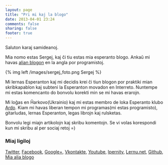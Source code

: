 ```yaml
---
layout: page
title: "Pri mi kaj la blogo"
date: 2013-04-01 23:24
comments: false
sharing: false
footer: true
---
```


Saluton karaj samideanoj.

Mia nomo estas Sergej, kaj ĉi tiu estas mia esperanto blogo.
Ankaŭ mi havas [alian blogon](http://greyblake.com) en la angla por programistoj.

{% img left /images/sergej_foto.png Sergej %}

Mi lernas Esperanton kaj mi decidis krei ĉi tiun blogon por praktiki mian
skribkapablon kaj subteni la Esperanton movadon en Interreto. Nuntempe mi
estas komencanto do bonvolu korekti min se mi havas erarojn.


Mi loĝas en Ĥarkovo(Ukrainio) kaj mi estas membro de loka Esperanto klubo
[Ardo](https://www.facebook.com/esperantoklubo.ardo).
Kiam mi havas liberan tempon mi programas(mi estas programisto), gitarludas, lernas
Esperanton, legas librojn kaj rulsketas.

Bonvolu legi miajn artikolojn kaj skribu komentojn.
Se vi volas korespondi kun mi skribu al per sociaj retoj =)

### Miaj ligiloj


[Twitter](https://twitter.com/greyblake_eo),
[Facebook](https://www.facebook.com/greyblake),
[Google+](https://plus.google.com/111330556871447648568/posts),
[Vkontakte](http://vk.com/greyblake),
[Youtube](http://youtube.com/greyblake),
[Ipernity](http://www.ipernity.com/home/272113?rev=31),
[Lernu.net](http://ru.lernu.net/komunikado/uzantoj/prezento.php?id=153300),
[Github](https://github.com/greyblake),
[Mia alia blogo](http://greyblake.com)
